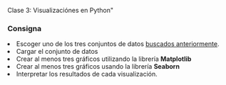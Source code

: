 Clase 3: Visualizaciónes en Python"

### Consigna
<li> Escoger uno de los tres conjuntos de datos <a href= https://github.com/emanuelbe1/ciencia_de_datos_repasos/blob/main/Coderhouse/trabajosEntregables/datasetsBenitez.ipynb">buscados anteriormente</a>.</li>
<li> Cargar el conjunto de datos</li>
<li> Crear al menos tres gráficos utilizando la librería <b>Matplotlib</b></li>
<li> Crear al menos tres gráficos usando la librería <b>Seaborn</b> </li>
<li> Interpretar los resultados de cada visualización.</li>
